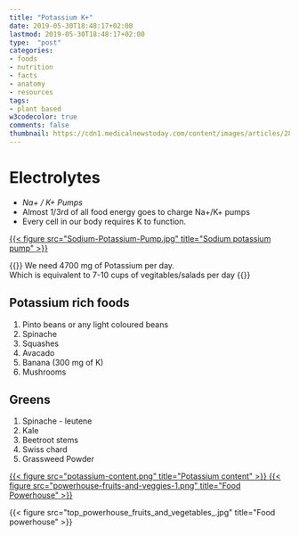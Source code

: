 ```yaml
---
title: "Potassium K+"
date: 2019-05-30T18:48:17+02:00
lastmod: 2019-05-30T18:48:17+02:00
type:  "post"
categories:
- foods
- nutrition
- facts
- anatomy
- resources
tags:
- plant based
w3codecolor: true
comments: false
thumbnail: https://cdn1.medicalnewstoday.com/content/images/articles/287/287212/potassium-element.jpg
---
```


# Electrolytes

* *Na+ / K+ Pumps*
* Almost 1/3rd of all food energy goes to charge Na+/K+ pumps
* Every cell in our body requires K to function.

<a href="https://socratic.org/questions/how-does-the-sodium-potassium-pump-work">
{{< figure src="Sodium-Potassium-Pump.jpg" title="Sodium potassium pump" >}}
</a>

{{<info title="Potassium K+">}}
We need 4700 mg of Potassium per day. </br>
Which is equivalent to 7-10 cups of vegitables/salads per day
{{</info>}}

## Potassium rich foods

1. Pinto beans or any light coloured beans
2. Spinache
3. Squashes
4. Avacado
5. Banana (300 mg of K)
6. Mushrooms

## Greens

1. Spinache - leutene
2. Kale
3. Beetroot stems
4. Swiss chard
5. Grassweed Powder

<a href="https://www.scientificwellness.com/blog-view/the-top-powerhouse-fruits--vegetables-445">
{{< figure src="potassium-content.png" title="Potassium content" >}}
</a>

<a href="https://spydersden.wordpress.com/2014/06/15/the-cdcs-list-of-powerhouse-foods/">
{{< figure src="powerhouse-fruits-and-veggies-1.png" title="Food Powerhouse" >}}
</a>

{{< figure src="top_powerhouse_fruits_and_vegetables_.jpg" title="Food powerhouse" >}}